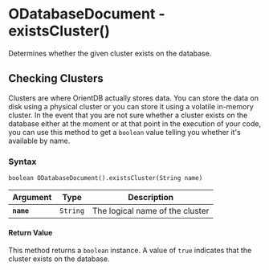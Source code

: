
# ODatabaseDocument - existsCluster()

Determines whether the given cluster exists on the database.

## Checking Clusters

Clusters are where OrientDB actually stores data.  You can store the data on disk using a physical cluster or you can store it using a volatile in-memory cluster.  In the event that you are not sure whether a cluster exists on the database either at the moment or at that point in the execution of your code, you can use this method to get a `boolean` value telling you whether it's available by name.

### Syntax

```
boolean ODatabaseDocument().existsCluster(String name)
```

| Argument | Type | Description |
|---|---|---|
| **`name`** | `String` | The logical name of the cluster |


#### Return Value

This method returns a `boolean` instance.  A value of `true` indicates that the cluster exists on the database.

